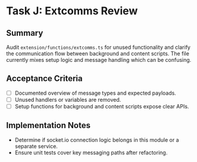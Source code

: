 <!-- Codex task derived from tasks/review/task_J_extcomms_review.md -->
# Task J: Extcomms Review

## Summary
Audit `extension/functions/extcomms.ts` for unused functionality and clarify the communication flow between background and content scripts. The file currently mixes setup logic and message handling which can be confusing.

## Acceptance Criteria
- [ ] Documented overview of message types and expected payloads.
- [ ] Unused handlers or variables are removed.
- [ ] Setup functions for background and content scripts expose clear APIs.

## Implementation Notes
- Determine if socket.io connection logic belongs in this module or a separate service.
- Ensure unit tests cover key messaging paths after refactoring.
